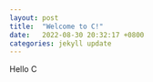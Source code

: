```yaml
---
layout: post
title:  "Welcome to C!"
date:   2022-08-30 20:32:17 +0800
categories: jekyll update
---
```

Hello C

[jekyll-docs]: https://jekyllrb.com/docs/home
[jekyll-gh]:   https://github.com/jekyll/jekyll
[jekyll-talk]: https://talk.jekyllrb.com/
